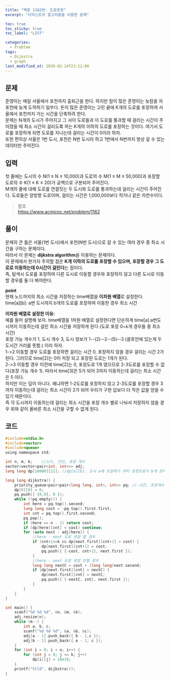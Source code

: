 ```yaml
---
title: "백준 1162번: 도로포장"
excerpt: "다익스트라 알고리즘을 이용한 문제"

toc: true
toc_sticky: true
toc_label: "LIST"

categories:
  - Problem
tags:
  - Dijkstra
  - graph
last_modified_at: 2020-02-24T23:12:00
---
```

문제  
-------  
준영이는 매일 서울에서 포천까지 출퇴근을 한다. 하지만 잠이 많은 준영이는 늦잠을 자 포천에 늦게 도착하기 일쑤다. 돈이 많은 준영이는 고민 끝에 K개의 도로를 포장하여 서울에서 포천까지 가는 시간을 단축하려 한다.  
문제는 N개의 도시가 주어지고 그 사이 도로들과 이 도로를 통과할 때 걸리는 시간이 주어졌을 때 최소 시간이 걸리도록 하는 K개의 이하의 도로를 포장하는 것이다. 여기서 도로를 포장하게 되면 도로를 지나는데 걸리는 시간이 0이라 하자.  
또한 편의상 서울은 1번 도시, 포천은 N번 도시라 하고 1번에서 N번까지 항상 갈 수 있는 데이터만 주어진다.  

입력  
-------  
첫 줄에는 도시의 수 N(1 ≤ N ≤ 10,000)과 도로의 수 M(1 ≤ M ≤ 50,000)과 포장할 도로의 수 K(1 ≤ K ≤ 20)가 공백으로 구분되어 주어진다.  
M개의 줄에 대해 도로를 연결짓는 두 도시와 도로를 통과하는데 걸리는 시간이 주어진다. 도로들은 양방향 도로이며, 걸리는 시간은 1,000,000보다 작거나 같은 자연수이다.  

> 참조  
> <https://www.acmicpc.net/problem/1162>  

풀이  
--------  
문제의 큰 틀은 서울(1번 도시)에서 포천(N번 도시)으로 갈 수 있는 여러 경우 중 최소 시간을 구하는 문제이다.  
따라서 이 문제는 **dijkstra algorithm**을 이용하는 문제이다.  
이 문제에서 한가지 주의할 점은 **K개 이하의 도로를 포장할 수 있으며, 포장할 경우 그 도로로 이동하는데 0시간이 걸린다**는 점이다.  
즉, 탐색시 도로를 포장하여 다른 도시로 이동할 경우와 포장하지 않고 다른 도시로 이동할 경우를 둘 다 봐야한다.  


**point**  
현재 노드까지의 최소 시간을 저장하는 time배열을 **이차원 배열**로 설정한다.  
time[a][b]: a번 도시까지 b개의 도로를 포장하여 이동한 경우 최소 시간  

**이차원 배열로 설정한 이유:**  
예를 들어 설명해 보자. time배열을 1차원 배열로 설정한다면 단순하게 time[a]:a번도시까지 이동하는데 걸린 최소 시간을 저장하게 된다.(도로 포장 0~k개 경우들 중 최소 시간)  
포장 가능 개수가 1, 도시 개수 3, 도시 정보가 1--(2)--2--(5)--3 (괄호안에 있는게 두 도시간 거리를 뜻함.) 이라 하자.   
1->2 이동할 경우 도로를 포장하면 걸리는 시간 0, 포장하지 않을 경우 걸리는 시간 2가 된다. 그러므로 time[2]는 0이 저장 되고 포장된 도로는 1개가 된다.  
2->3 이동할 경우 이전에 time[2]는 0, 포장도로 1개 였으므로 2-3도로를 포장할 수 없다(포장 가능 개수 1). 따라서 time[3]은 5가 되어 3까지 이동하는데 걸리는 최소 시간은 5 이다.   
하지만 이는 답이 아니다. 왜냐하면 1-2도로를 포장하지 않고 2-3도로를 포장할 경우 3까지 이동하는데 걸리는 최소 시간이 2가 되어 우리가 구한 답보다 더 작은 값을 얻을 수 있기 때문이다.  
즉 각 도시까지 이동하는데 걸리는 최소 시간을 포장 개수 별로 나눠서 저장하지 않을 경우 위와 같이 올바른 최소 시간을 구할 수 없게 된다.  

코드  
----------  
``` c  
#include<stdio.h>
#include<vector>
#include<queue>
using namespace std;

int n, m, k;	//노드, 간선, 포장 개수
vector<vector<pair<int, int>>> adj;
long long dp[10000][21]; //dp[a][b]: 도시 a에 도달하기 까지 포장도로가 b개 존재할 경우 최소 시간

long long dijkstra() {
	priority_queue<pair<pair<long long, int>, int>> pq;	//-시간, 포장개수, 노드
	dp[0][0] = 0;
	pq.push({ {0,0}, 0 });
	while (!pq.empty()) {
		int here = pq.top().second;
		long long cost = -pq.top().first.first;
		int cnt = pq.top().first.second;
		pq.pop();
		if (here == n - 1) return cost;
		if (dp[here][cnt] < cost) continue;
		for (auto next : adj[here]) {
			//here - next 도로 포장 할 경우
			if (cnt+1<=k && dp[next.first][cnt+1] > cost) {
				dp[next.first][cnt+1] = cost;
				pq.push({ {-cost, cnt+1}, next.first });
			}
			//here - next 도로 포장 안할 경우
			long long nextC = cost + (long long)next.second;
			if (dp[next.first][cnt] > nextC) {
				dp[next.first][cnt] = nextC;
				pq.push({ {-nextC, cnt}, next.first });
			}
		}
	}
}

int main() {
	scanf("%d %d %d", &n, &m, &k);
	adj.resize(n);
	while (m--) {
		int a, b, c;
		scanf("%d %d %d", &a, &b, &c);
		adj[a - 1].push_back({ b - 1,c });
		adj[b - 1].push_back({ a - 1, c });
	}
	for (int i = 0; i < n; i++) {
		for (int j = 0; j <= k; j++)
			dp[i][j] = 10e10;
	}
	printf("%lld", dijkstra());
}
```